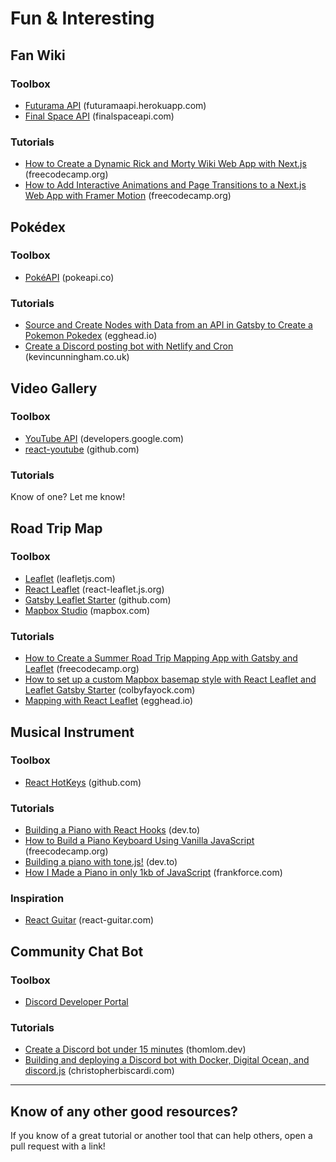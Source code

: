 # Fun & Interesting

## Fan Wiki

### Toolbox

- [Futurama API](https://futuramaapi.herokuapp.com/) (futuramaapi.herokuapp.com)
- [Final Space API](https://finalspaceapi.com/) (finalspaceapi.com)

### Tutorials

- [How to Create a Dynamic Rick and Morty Wiki Web App with Next.js](https://www.freecodecamp.org/news/how-to-create-a-dynamic-rick-and-morty-wiki-web-app-with-next-js/) (freecodecamp.org)
- [How to Add Interactive Animations and Page Transitions to a Next.js Web App with Framer Motion](https://www.freecodecamp.org/news/how-to-add-interactive-animations-and-page-transitions-to-a-next-js-web-app-with-framer-motion/) (freecodecamp.org)

## Pokédex

### Toolbox

- [PokéAPI](https://pokeapi.co/) (pokeapi.co)

### Tutorials

- [Source and Create Nodes with Data from an API in Gatsby to Create a Pokemon Pokedex](https://egghead.io/playlists/source-and-create-nodes-with-data-from-an-api-in-gatsby-to-create-a-pokemon-pokedex-5e28?af=atzgap) (egghead.io)
- [Create a Discord posting bot with Netlify and Cron](https://www.kevincunningham.co.uk/posts/discord-inktober-bot) (kevincunningham.co.uk)

## Video Gallery

### Toolbox

- [YouTube API](https://developers.google.com/youtube/v3) (developers.google.com)
- [react-youtube](https://github.com/tjallingt/react-youtube) (github.com)

### Tutorials

Know of one? Let me know!

## Road Trip Map

### Toolbox

- [Leaflet](https://leafletjs.com/) (leafletjs.com)
- [React Leaflet](https://react-leaflet.js.org/) (react-leaflet.js.org)
- [Gatsby Leaflet Starter](https://github.com/colbyfayock/gatsby-starter-leaflet) (github.com)
- [Mapbox Studio](https://www.mapbox.com/mapbox-studio) (mapbox.com)

### Tutorials

- [How to Create a Summer Road Trip Mapping App with Gatsby and Leaflet](https://www.freecodecamp.org/news/how-to-create-a-summer-road-trip-mapping-app-with-gatsby-and-leaflet/) (freecodecamp.org)
- [How to set up a custom Mapbox basemap style with React Leaflet and Leaflet Gatsby Starter](https://www.colbyfayock.com/2020/04/how-to-set-up-a-custom-mapbox-basemap-style-with-react-leaflet-and-leaflet-gatsby-starter) (colbyfayock.com)
- [Mapping with React Leaflet](https://egghead.io/playlists/mapping-with-react-leaflet-e0e0?af=atzgap) (egghead.io)

## Musical Instrument

### Toolbox

- [React HotKeys](https://github.com/greena13/react-hotkeys) (github.com)

### Tutorials

- [Building a Piano with React Hooks](https://dev.to/ganeshmani/building-a-piano-with-react-hooks-3mih) (dev.to)
- [How to Build a Piano Keyboard Using Vanilla JavaScript](https://www.freecodecamp.org/news/javascript-piano-keyboard/) (freecodecamp.org)
- [Building a piano with tone.js!](https://dev.to/shimphillip/building-a-piano-with-tone-js-5c2f) (dev.to)
- [How I Made a Piano in only 1kb of JavaScript](https://frankforce.com/?p=7617#pianostory) (frankforce.com)

### Inspiration

- [React Guitar](https://react-guitar.com/) (react-guitar.com)

## Community Chat Bot

### Toolbox

- [Discord Developer Portal](https://discord.com/developers)

### Tutorials

- [Create a Discord bot under 15 minutes](https://thomlom.dev/create-a-discord-bot-under-15-minutes/) (thomlom.dev)
- [Building and deploying a Discord bot with Docker, Digital Ocean, and discord.js](https://www.christopherbiscardi.com/building-and-deploying-a-discord-bot-with-docker-digital-ocean-and-discord-js) (christopherbiscardi.com)

---

## Know of any other good resources?

If you know of a great tutorial or another tool that can help others, open a pull request with a link!
